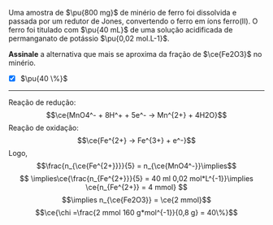 Uma amostra de $\pu{800 mg}$ de minério de ferro foi dissolvida e passada por um redutor de Jones, convertendo o ferro em íons ferro(II). O ferro foi titulado com $\pu{40 mL}$ de uma solução acidificada de permanganato de potássio $\pu{0,02 mol.L-1}$.

**Assinale** a alternativa que mais se aproxima da fração de $\ce{Fe2O3}$ no minério.

- [x] $\pu{40 \%}$


---

Reação de redução:
$$\ce{MnO4^- + 8H^+ + 5e^- -> Mn^{2+} + 4H2O}$$
Reação de oxidação:
$$\ce{Fe^{2+} -> Fe^{3+} + e^-}$$
Logo,
$$\frac{n_{\ce{Fe^{2+}}}}{5} = n_{\ce{MnO4^-}}\implies$$
$$
    \implies\ce{\frac{n_{Fe^{2+}}}{5} = 40 ml 0,02 mol*L^{-1}}\implies \ce{n_{Fe^{2+}} = 4 mmol}
$$
$$\implies n_{\ce{Fe2O3}} = \ce{2 mmol}$$
$$\ce{\chi =\frac{2 mmol 160 g*mol^{-1}}{0,8 g} = 40\%}$$

